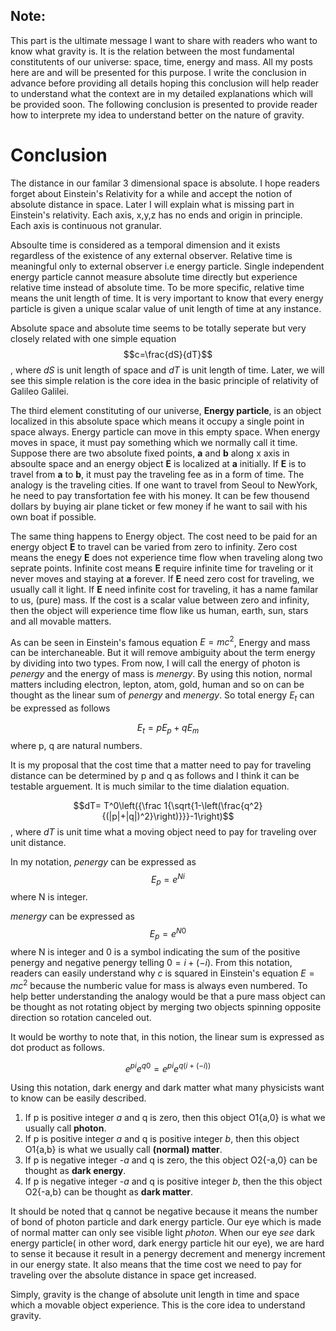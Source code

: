 
## Note:
This part is the ultimate message I want to share with readers who want to know what gravity is. It is the relation between the most fundamental constitutents of our universe: space, time, energy and mass. All my posts here are and will be presented for this purpose. I write the conclusion in advance before providing all details hoping this conclusion will help reader to understand what the context are in my detailed explanations which will be provided soon. The following conclusion is presented to provide reader how to interprete my idea to understand better on the nature of gravity.


# Conclusion
The distance in our familar 3 dimensional space is absolute. I hope readers forget about Einstein's Relativity for a while and accept the notion of absolute distance in space. Later I will explain what is missing part in Einstein's relativity. Each axis, x,y,z has no ends and origin in principle. Each axis is continuous not granular.

Absoulte time is considered as a temporal dimension and it exists regardless of the existence of any external observer. Relative time is meaningful only to external observer i.e energy particle. Single independent energy particle cannot measure absolute time directly but experience relative time instead of absolute time. To be more specific, relative time means the unit length of time. It is very important to know that every energy particle is given a unique scalar value of unit length of time at any instance.

Absolute space and absolute time seems to be totally seperate but very closely related with one simple equation $$c=\frac{dS}{dT}$$, where $dS$ is unit length of space and $dT$ is unit length of time. Later, we will see this simple relation is the core idea in the basic principle of relativity of Galileo Galilei.

The third element constituting of our universe, **Energy particle**, is an object localized in this absolute space which means it occupy a single point in space always. Energy particle can move in this empty space. When energy moves in space, it must pay something which we normally call it time. Suppose there are two absolute fixed points, **a** and **b** along x axis in absoulte space and an energy object **E** is localized at **a** initially. If **E** is to travel from **a** to **b**, it must pay the traveling fee as in a form of time. The analogy is the traveling cities. If one want to travel from Seoul to NewYork, he need to pay transfortation fee with his money. It can be few thousend dollars by buying air plane ticket or few money if he want to sail with his own boat if possible.

The same thing happens to Energy object. The cost need to be paid for an energy object **E** to travel can be varied from zero to infinity. Zero cost means the enegy **E** does not experience time flow when traveling along two seprate points. Infinite cost means **E** require infinite time for traveling or it never moves and staying at **a** forever. If **E** need zero cost for traveling, we usually call it light. If **E** need infinite cost for traveling, it has a name familar to us, (pure) mass. If the cost is a scalar value between zero and infinity, then the object will experience time flow like us human, earth, sun, stars and all movable matters.

As can be seen in Einstein's famous equation $E=mc^2$, Energy and mass can be interchaneable. But it will remove ambiguity about the term energy by dividing into two types. From now, I will call the energy of photon is *penergy* and the energy of mass is *menergy*. By using this notion, normal matters including electron, lepton, atom, gold, human and so on can be thought as the linear sum of *penergy* and *menergy*. So total energy $E_t$ can be expressed as follows

$$E_t=pE_p+qE_m$$ where p, q are natural numbers.

It is my proposal that the cost time that a matter need to pay for traveling distance can be determined by p and q as follows and I think it can be testable arguement. It is much similar to the time dialation equation.

$$dT= T^0\left({\frac 1{\sqrt{1-\left(\frac{q^2}{(|p|+|q|)^2}\right)}}}-1\right)$$, where $dT$ is unit time what a moving object need to pay for traveling over unit distance.


In my notation, *penergy* can be expressed as
$$E_p=e^{Ni}$$ where N is integer.

*menergy* can be expressed as
$$E_p=e^{N0}$$ where N is integer and 0 is a symbol indicating the sum of the positive penergy and negative penergy telling $0=i+(-i)$. From this notation, readers can easily understand why $c$ is squared in Einstein's equation $E=mc^2$ because the numberic value for mass is always even numbered. To help better understanding the analogy would be that a pure mass object can be thought as not rotating object by merging two objects spinning opposite direction so rotation canceled out.

It would be worthy to note that, in this notion, the linear sum is expressed as dot product as follows.

$$e^{pi}e^{q0}=e^{pi}e^{q(i+(-i))}$$

Using this notation, dark energy and dark matter what many physicists want to know can be easily described.

1. If p is positive integer *a* and q is zero, then this object O1{a,0} is what we usually call **photon**.
2. If p is positive integer *a* and q is positive integer *b*, then this object O1{a,b} is what we usually call **(normal) matter**.
3. If p is negative integer *-a* and q is zero, the this object O2{-a,0} can be thought as **dark energy**.
4. If p is negative integer *-a* and q is positive integer *b*, then the this object O2{-a,b} can be thought as **dark matter**.

It should be noted that q cannot be negative because it means the number of bond of photon particle and dark energy particle. Our eye which is made of normal matter can only see visible light *photon*. When our eye *see* dark energy particle( in other word, dark energy particle hit our eye), we are hard to sense it because it result in a penergy decrement and menergy increment in our energy state. It also means that the time cost we need to pay for traveling over the absolute distance in space get increased.

Simply, gravity is the change of absolute unit length in time and space which a movable object experience.
This is the core idea to understand gravity.
